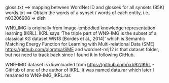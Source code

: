 gloss.txt ==> mapping between WordNet ID and glosses for all synsets (85K)
words.txt ==> Obtain the words of a synset / words of each entity, i.e., n03206908 -> dish


WN9_IMG is originally from Image-embodied knowledge representation learning (IKRL).
IKRL says 'The triple part of WN9-IMG is the subset of a classical
KG dataset WN18 [Bordes et al., 2014]' which is Semantic Matching Energy Function for Learning with Multi-relational Data (SME) https://github.com/glorotxa/SME and wordnet-mlj12 is that dataset folder, but not need to track back since I found it in following GitHub.

WN9-IMG dataset is downloaded from
https://github.com/xrb92/IKRL - GitHub of one of the author of IKRL. It was named data.rar which later I renamed to WN9-IMG_IKRL.rar.